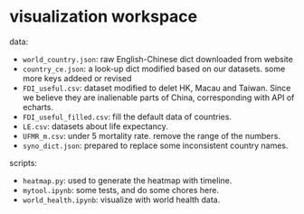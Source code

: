 # visualization workspace
data:
- `world_country.json`: raw English-Chinese dict downloaded from website
- `country_ce.json`: a look-up dict modified based on our datasets. some more keys addeed or revised 
- `FDI_useful.csv`: dataset modified to delet HK, Macau and Taiwan. Since we believe they are inalienable parts of China, corresponding with API of echarts.
- `FDI_useful_filled.csv`: fill the default data of countries.
- `LE.csv`: datasets about life expectancy.
- `UFMR_m.csv`: under 5 mortality rate. remove the range of the numbers.
- `syno_dict.json`: prepared to replace some inconsistent country names.

scripts:
- `heatmap.py`: used to generate the heatmap with timeline.
- `mytool.ipynb`: some tests, and do some chores here.
- `world_health.ipynb`: visualize with world health data.
